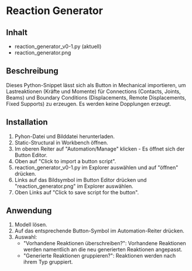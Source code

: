# Reaction Generator

## Inhalt
- reaction_generator_v0-1.py (aktuell)
- reaction_generator.png

## Beschreibung
Dieses Python-Snippet lässt sich als Button in Mechanical importieren, um Lastreaktionen (Kräfte und Momente) für Connections (Contacts, Joints, Beams) und Boundary Conditions (Displacements, Remote Displacements, Fixed Supports) zu erzeugen.
Es werden keine Dopplungen erzeugt.

## Installation
1. Pyhon-Datei und Bilddatei herunterladen.
2. Static-Structural in Workbench öffnen.
3. Im oberen Reiter auf "Automation/Manage" klicken - Es öffnet sich der Button Editor.
4. Oben auf "Click to import a button script".
5. reaction_generator_v0-1.py im Explorer auswählen und auf "öffnen" drücken.
6. Links auf das Bildsymbol im Button Editor drücken und "reaction_generator.png" im Explorer auswählen.
7. Oben Links auf "Click to save script for the button".

## Anwendung
1. Modell lösen.
3. Auf das entsprechende Button-Symbol im Automation-Reiter drücken.
4. Auswahl:
   - "Vorhandene Reaktionen überschreiben?": Vorhandene Reaktionen werden namentlich an die neu generierten Reaktionen angepasst.
   - "Generierte Reaktionen gruppieren?": Reaktionen werden nach ihrem Typ gruppiert.

